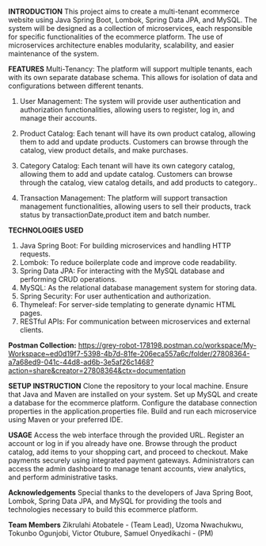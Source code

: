 **INTRODUCTION**
This project aims to create a multi-tenant ecommerce website using Java Spring Boot, Lombok, Spring Data JPA, and MySQL. The system will be designed as a collection of microservices, each responsible for specific functionalities of the ecommerce platform. The use of microservices architecture enables modularity, scalability, and easier maintenance of the system.

**FEATURES**
Multi-Tenancy: The platform will support multiple tenants, each with its own separate database schema. This allows for isolation of data and configurations between different tenants.

1. User Management: The system will provide user authentication and authorization functionalities, allowing users to register, log in, and manage their accounts.

2. Product Catalog: Each tenant will have its own product catalog, allowing them to add and update products. Customers can browse through the catalog, view product details, and make purchases.

3. Category Catalog: Each tenant will have its own category catalog, allowing them to add and update catalog. Customers can browse through the catalog, view catalog details, and add products to category..

4. Transaction Management: The platform will support transaction management functionalities, allowing users to sell their products, track status by transactionDate,product item and batch number.

**TECHNOLOGIES USED**
1. Java Spring Boot: For building microservices and handling HTTP requests.
2. Lombok: To reduce boilerplate code and improve code readability.
3. Spring Data JPA: For interacting with the MySQL database and performing CRUD operations.
4. MySQL: As the relational database management system for storing data.
5. Spring Security: For user authentication and authorization.
6. Thymeleaf: For server-side templating to generate dynamic HTML pages.
7. RESTful APIs: For communication between microservices and external clients.


**Postman Collection:** https://grey-robot-178198.postman.co/workspace/My-Workspace~ed0d19f7-5398-4b7d-81fe-206eca557a6c/folder/27808364-a7a68ed9-041c-44d8-ad6b-3e5af26c1468?action=share&creator=27808364&ctx=documentation

**SETUP INSTRUCTION**
Clone the repository to your local machine.
Ensure that Java and Maven are installed on your system.
Set up MySQL and create a database for the ecommerce platform.
Configure the database connection properties in the application.properties file.
Build and run each microservice using Maven or your preferred IDE.

**USAGE**
Access the web interface through the provided URL.
Register an account or log in if you already have one.
Browse through the product catalog, add items to your shopping cart, and proceed to checkout.
Make payments securely using integrated payment gateways.
Administrators can access the admin dashboard to manage tenant accounts, view analytics, and perform administrative tasks.


**Acknowledgements**
Special thanks to the developers of Java Spring Boot, Lombok, Spring Data JPA, and MySQL for providing the tools and technologies necessary to build this ecommerce platform.

**Team Members**
Zikrulahi Atobatele - (Team Lead),
Uzoma Nwachukwu, 
Tokunbo Ogunjobi, 
Victor Otubure, 
Samuel Onyedikachi - (PM)


